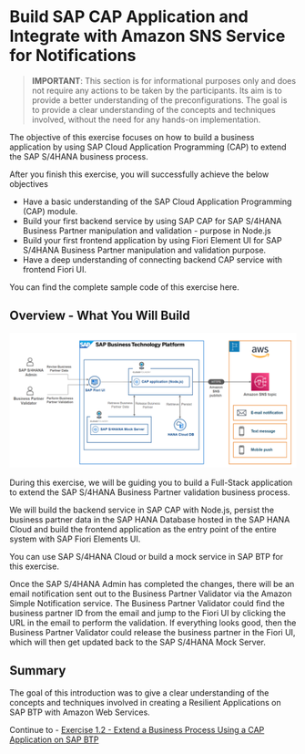 # Build SAP CAP Application and Integrate with Amazon SNS Service for Notifications

> **IMPORTANT**: This section is for informational purposes only and does not require any actions to be taken by the participants. Its aim is to provide a better understanding of the preconfigurations. The goal is to provide a clear understanding of the concepts and techniques involved, without the need for any hands-on implementation.

The objective of this exercise focuses on how to build a business application by using SAP Cloud Application Programming (CAP) to extend the SAP S/4HANA business process.

After you finish this exercise, you will successfully achieve the below objectives

- Have a basic understanding of the SAP Cloud Application Programming (CAP) module.
- Build your first backend service by using SAP CAP for SAP S/4HANA Business Partner manipulation and validation - purpose in Node.js
- Build your first frontend application by using Fiori Element UI for SAP S/4HANA Business Partner manipulation and validation purpose.
- Have a deep understanding of connecting backend CAP service with frontend Fiori UI.

You can find the complete sample code of this exercise here.

## Overview - What You Will Build

![system-architecture](./images/system-architecture.png)

During this exercise, we will be guiding you to build a Full-Stack application to extend the SAP S/4HANA Business Partner validation business process. 

We will build the backend service in SAP CAP with Node.js, persist the business partner data in the SAP HANA Database hosted in the SAP HANA Cloud and build the frontend application as the entry point of the entire system with SAP Fiori Elements UI.

You can use SAP S/4HANA Cloud or build a mock service in SAP BTP for this exercise. 

Once the SAP S/4HANA Admin has completed the changes, there will be an email notification sent out to the Business Partner Validator via the Amazon Simple Notification service. The Business Partner Validator could find the business partner ID from the email and jump to the Fiori UI by clicking the URL in the email to perform the validation. If everything looks good, then the Business Partner Validator could release the business partner in the Fiori UI, which will then get updated back to the SAP S/4HANA Mock Server.

## Summary

The goal of this introduction was to give a clear understanding of the concepts and techniques involved in creating a Resilient Applications on SAP BTP with Amazon Web Services.

Continue to - [Exercise 1.2 -  Extend a Business Process Using a CAP Application on SAP BTP](../ex1.2/README.md)
